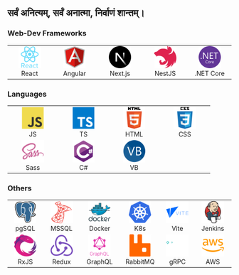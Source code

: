 ## सर्वं अनित्यम्, सर्वं अनात्मा, निर्वाणं शान्तम्।

### Web-Dev Frameworks

<table>
  <tr>
    <td align="center" width="100">
      <img src="https://raw.githubusercontent.com/devicons/devicon/master/icons/react/react-original-wordmark.svg" alt="react" width="50" height="50"/><br>React
    </td>
    <td align="center" width="100">
      <img src="https://raw.githubusercontent.com/devicons/devicon/master/icons/angularjs/angularjs-original.svg" alt="angular" width="50" height="50"/><br>Angular
    </td>
    <td align="center" width="100">
      <img src="https://github.com/devicons/devicon/blob/master/icons/nextjs/nextjs-original.svg" alt="nextJs" width="50" height="50"/><br>Next.js
    </td>
    <td align="center" width="100">
      <img src="https://github.com/devicons/devicon/blob/master/icons/nestjs/nestjs-original.svg" alt="nestjs" width="50" height="50"/><br>NestJS
    </td>
    <td align="center" width="100">
      <img src="https://raw.githubusercontent.com/devicons/devicon/master/icons/dotnetcore/dotnetcore-original.svg" alt="dotnet" width="50" height="50"/><br>.NET Core
    </td>
  </tr>
</table>

### Languages

<table>
  <tr>
    <td align="center" width="100">
      <img src="https://raw.githubusercontent.com/devicons/devicon/master/icons/javascript/javascript-original.svg" alt="javascript" width="50" height="50"/><br>JS
    </td>
    <td align="center" width="100">
      <img src="https://raw.githubusercontent.com/devicons/devicon/master/icons/typescript/typescript-original.svg" alt="typescript" width="50" height="50"/><br>TS
    </td>
    <td align="center" width="100">
      <img src="https://raw.githubusercontent.com/devicons/devicon/master/icons/html5/html5-original-wordmark.svg" alt="html" width="50" height="50"/><br>HTML
    </td>
    <td align="center" width="100">
      <img src="https://github.com/devicons/devicon/blob/master/icons/css3/css3-original-wordmark.svg" alt="css" width="50" height="50"/><br>CSS
    </td>
  </tr>
  <tr>
    <td align="center" width="100">
      <img src="https://raw.githubusercontent.com/devicons/devicon/master/icons/sass/sass-original.svg" alt="sass" width="50" height="50"/><br>Sass
    </td>
    <td align="center" width="100">
      <img src="https://raw.githubusercontent.com/devicons/devicon/master/icons/csharp/csharp-original.svg" alt="csharp" width="50" height="50"/><br>C#
    </td>
    <td align="center" width="100">
      <img src="https://github.com/devicons/devicon/blob/master/icons/visualbasic/visualbasic-original.svg" alt="vb" width="50" height="50"/><br>VB
    </td>
    <td align="center" width="100">
    </td>
  </tr>
</table>

### Others

<table>
  <tr>
    <td align="center" width="100">
      <img src="https://raw.githubusercontent.com/devicons/devicon/master/icons/postgresql/postgresql-original.svg" alt="postgresql" width="50" height="50"/><br>pgSQL
    </td>
    <td align="center" width="100">
      <img src="https://raw.githubusercontent.com/devicons/devicon/master/icons/microsoftsqlserver/microsoftsqlserver-plain.svg" alt="mssql" width="50" height="50"/><br>MSSQL
    </td>
    <td align="center" width="100">
      <img src="https://raw.githubusercontent.com/devicons/devicon/master/icons/docker/docker-original-wordmark.svg" alt="docker" width="50" height="50"/><br>Docker
    </td>
    <td align="center" width="100">
      <img src="https://raw.githubusercontent.com/devicons/devicon/master/icons/kubernetes/kubernetes-plain.svg" alt="k8s" width="50" height="50"/><br>K8s
    </td>
    <td align="center" width="100">
      <img src="https://github.com/devicons/devicon/blob/master/icons/vite/vite-original-wordmark.svg" alt="vite" width="50" height="50"/><br>Vite
    </td>
    <td align="center" width="100">
      <img src="https://github.com/devicons/devicon/blob/master/icons/jenkins/jenkins-original.svg" alt="jenkins" width="50" height="50"/><br>Jenkins
    </td>
  </tr>
    <tr>
    <td align="center" width="100">
      <img src="https://github.com/devicons/devicon/blob/master/icons/rxjs/rxjs-original.svg" alt="rxjs" width="50" height="50"/><br>RxJS
    </td>
    <td align="center" width="100">
      <img src="https://github.com/devicons/devicon/blob/master/icons/redux/redux-original.svg" alt="redux" width="50" height="50"/><br>Redux
    </td>
    <td align="center" width="100">
      <img src="https://github.com/devicons/devicon/blob/master/icons/graphql/graphql-plain-wordmark.svg" alt="graphQL" width="50" height="50"/><br>GraphQL
    </td>
    <td align="center" width="100">
      <img src="https://github.com/devicons/devicon/blob/master/icons/rabbitmq/rabbitmq-original.svg" alt="rabbitMQ" width="50" height="50"/><br>RabbitMQ
    </td>
    <td align="center" width="100">
      <img src="https://github.com/devicons/devicon/blob/master/icons/grpc/grpc-original.svg" alt="gRPC" width="50" height="50"/><br>gRPC
    </td>
    <td align="center" width="100">
      <img src="https://github.com/devicons/devicon/blob/master/icons/amazonwebservices/amazonwebservices-plain-wordmark.svg" alt="AWS" width="50" height="50"/><br>AWS
    </td>
  </tr>
</table>
